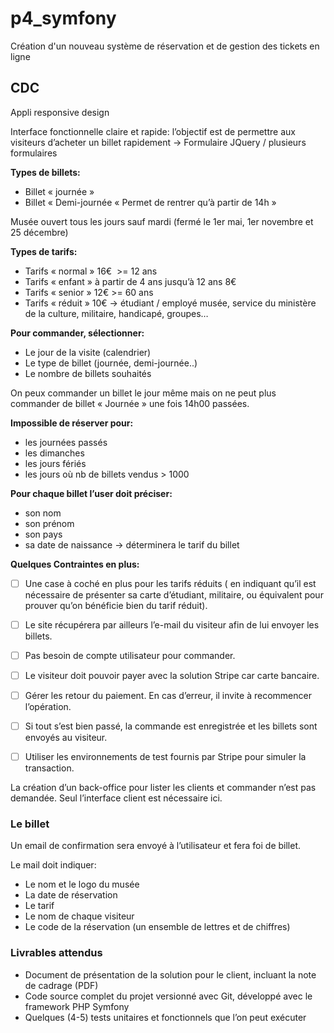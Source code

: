 # p4_symfony
Création d'un nouveau système de réservation et de gestion des tickets en ligne

## CDC
Appli responsive design

Interface fonctionnelle claire et rapide: l’objectif est de permettre aux visiteurs d’acheter un billet rapidement -> Formulaire JQuery / plusieurs formulaires

__Types de billets:__
* Billet « journée » 
* Billet « Demi-journée « Permet de rentrer qu’à partir de 14h »

Musée ouvert tous les jours sauf mardi (fermé le 1er mai, 1er novembre et 25 décembre)

__Types de tarifs:__
* Tarifs « normal » 16€  >= 12 ans
* Tarifs « enfant »  à partir de 4 ans jusqu’à 12 ans 8€
* Tarifs « senior » 12€ >= 60 ans
* Tarifs « réduit » 10€ -> étudiant / employé musée, service du ministère de la culture, militaire, handicapé, groupes…

__Pour commander, sélectionner:__
* Le jour de la visite (calendrier)
* Le type de billet (journée, demi-journée..)
* Le nombre de billets souhaités

On peux commander un billet le jour même mais on ne peut plus commander de billet « Journée » une fois 14h00 passées.

__Impossible de réserver pour:__
* les journées passés
* les dimanches
* les jours fériés
* les jours où nb de billets vendus > 1000

__Pour chaque billet l’user doit préciser:__
* son nom
* son prénom
* son pays
* sa date de naissance -> déterminera le tarif du billet 

__Quelques Contraintes en plus:__
- [ ] Une case à coché en plus pour les tarifs réduits ( en indiquant qu’il est nécessaire de présenter sa carte d’étudiant, militaire, ou équivalent pour prouver qu’on bénéficie bien du tarif réduit).

- [ ] Le site récupérera par ailleurs l’e-mail du visiteur afin de lui envoyer les billets. 

- [ ] Pas besoin de compte utilisateur pour commander.

- [ ] Le visiteur doit pouvoir payer avec la solution Stripe car carte bancaire.

- [ ] Gérer les retour du paiement. En cas d’erreur, il invite à recommencer l’opération.
 
- [ ] Si tout s’est bien passé, la commande est enregistrée et les billets sont envoyés au visiteur.

- [ ] Utiliser les environnements de test fournis par Stripe pour simuler la transaction.

La création d’un back-office pour lister les clients et commander n’est pas demandée. Seul l’interface client est nécessaire ici.


### Le billet

Un email de confirmation sera envoyé à l’utilisateur et fera foi de billet.

Le mail doit indiquer:
* Le nom et le logo du musée
* La date de réservation
* Le tarif
* Le nom de chaque visiteur
* Le code de la réservation (un ensemble de lettres et de chiffres)

### Livrables attendus

* Document de présentation de la solution pour le client, incluant la note de cadrage (PDF)
* Code source complet du projet versionné avec Git, développé avec le framework PHP Symfony
* Quelques (4-5) tests unitaires et fonctionnels que l’on peut exécuter